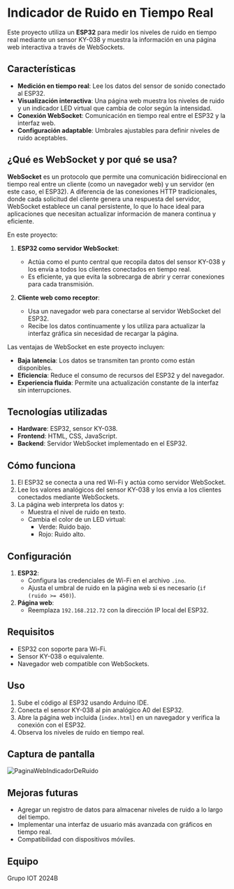 # Indicador de Ruido en Tiempo Real

Este proyecto utiliza un **ESP32** para medir los niveles de ruido en tiempo real mediante un sensor KY-038 y muestra la información en una página web interactiva a través de WebSockets.



## Características

- **Medición en tiempo real**: Lee los datos del sensor de sonido conectado al ESP32.
- **Visualización interactiva**: Una página web muestra los niveles de ruido y un indicador LED virtual que cambia de color según la intensidad.
- **Conexión WebSocket**: Comunicación en tiempo real entre el ESP32 y la interfaz web.
- **Configuración adaptable**: Umbrales ajustables para definir niveles de ruido aceptables.



## ¿Qué es WebSocket y por qué se usa?

**WebSocket** es un protocolo que permite una comunicación bidireccional en tiempo real entre un cliente (como un navegador web) y un servidor (en este caso, el ESP32). A diferencia de las conexiones HTTP tradicionales, donde cada solicitud del cliente genera una respuesta del servidor, WebSocket establece un canal persistente, lo que lo hace ideal para aplicaciones que necesitan actualizar información de manera continua y eficiente.



En este proyecto:

1. **ESP32 como servidor WebSocket**:
   - Actúa como el punto central que recopila datos del sensor KY-038 y los envía a todos los clientes conectados en tiempo real.
   - Es eficiente, ya que evita la sobrecarga de abrir y cerrar conexiones para cada transmisión.

2. **Cliente web como receptor**:
   - Usa un navegador web para conectarse al servidor WebSocket del ESP32.
   - Recibe los datos continuamente y los utiliza para actualizar la interfaz gráfica sin necesidad de recargar la página.

Las ventajas de WebSocket en este proyecto incluyen:
- **Baja latencia**: Los datos se transmiten tan pronto como están disponibles.
- **Eficiencia**: Reduce el consumo de recursos del ESP32 y del navegador.
- **Experiencia fluida**: Permite una actualización constante de la interfaz sin interrupciones.



## Tecnologías utilizadas

- **Hardware**: ESP32, sensor KY-038.
- **Frontend**: HTML, CSS, JavaScript.
- **Backend**: Servidor WebSocket implementado en el ESP32.



## Cómo funciona

1. El ESP32 se conecta a una red Wi-Fi y actúa como servidor WebSocket.
2. Lee los valores analógicos del sensor KY-038 y los envía a los clientes conectados mediante WebSockets.
3. La página web interpreta los datos y:
   - Muestra el nivel de ruido en texto.
   - Cambia el color de un LED virtual:
     - Verde: Ruido bajo.
     - Rojo: Ruido alto.


## Configuración

1. **ESP32**:
   - Configura las credenciales de Wi-Fi en el archivo `.ino`.
   - Ajusta el umbral de ruido en la página web si es necesario (`if (ruido >= 450)`).
2. **Página web**:
   - Reemplaza `192.168.212.72` con la dirección IP local del ESP32.



## Requisitos

- ESP32 con soporte para Wi-Fi.
- Sensor KY-038 o equivalente.
- Navegador web compatible con WebSockets.



## Uso

1. Sube el código al ESP32 usando Arduino IDE.
2. Conecta el sensor KY-038 al pin analógico A0 del ESP32.
3. Abre la página web incluida (`index.html`) en un navegador y verifica la conexión con el ESP32.
4. Observa los niveles de ruido en tiempo real.



## Captura de pantalla

![PaginaWebIndicadorDeRuido](https://github.com/user-attachments/assets/fb9f0e94-da55-4c79-8190-3e6f0d4a2e66)




## Mejoras futuras

- Agregar un registro de datos para almacenar niveles de ruido a lo largo del tiempo.
- Implementar una interfaz de usuario más avanzada con gráficos en tiempo real.
- Compatibilidad con dispositivos móviles.

## Equipo 

Grupo IOT 2024B
